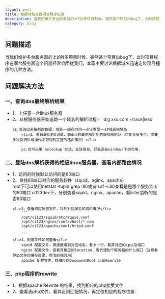 ```yaml
---
layout: post
title: 根据域名查找项目程序位置
description: 当我们维护多台服务器的上的N多项目时候，突然某个项目出bug了，此时项目程序在哪台服务器这个问题经常会困扰我们，本篇主要讨论根据域名迅速定位项目程序的几种方法。
category: blog
---
```

## 问题描述

当我们维护多台服务器的上的N多项目时候，突然某个项目出bug了，此时项目程序在哪台服务器这个问题经常会困扰我们，本篇主要讨论根据域名迅速定位项目程序的几种方法。

## 问题解决方法

### 一、查询dns最终解析结果
<ul>
	<li>1、上任意一台linux服务器</li>
	<li>2、从根服务器开始追踪一个域名的解析过程： `dig xxx.com +trace|less`</li>

   	ps:查询出来每列的数据：域名——缓存时间——dns类型——IP或者根域名
    	<li>3、查看最后的A记录，即dns的最终解析到的服务器地址（可能会有多个，需要多次执行后续操作才可得到完整的路由情况）</li>

    	ps:也可以用`nslookup`方法，比较简易，好处是在windows下也可用.
</ul>

### 二、登陆dns解析获得的相应linux服务器，查看内部路由情况
<ul>
	<li>1、访问的时候默认访问的是80端口</li>
	<li>2、查找80端口对应的服务软件（squid、nginx、apache）</li>
	       root下可以使用netstat -tupln|grep :80或者lsof -i:80查看是是哪个服务监听的80端口
	       ci123dev下，分别查看squid、nginx、apache，看lister监听的是否80端口

	<li>3、查看相应配置文件，找到对应域名的路由情况</li>
		```
		/opt/ci123/squid/etc/squid.conf
		/opt/ci123/nginx/conf/vhost/*.com
		/opt/ci123/apache/conf/httpd.conf
		
		```
	<li>4、配置文件如何查看</li>
		squid 配置文件，直接搜索到对应域名，看上一行，看其对应的ip以及端口
		nginx 配置文件，查看其相应的location，看代理到个服务器的什么端口（注意看静态文件的缓存目录，修改前端的用）
		apache 配置文件，找相应的DocumentRoot 以及Rewrite
</ul>

### 三、php程序的rewrite
<ul>
	<li>1、根据apache Rewrite 的结果，找到相应的php接受文件.</li>
	<li>2、查看该php文件，看其正则匹配情况，再定位相应的程序位置.</li>
</ul>


